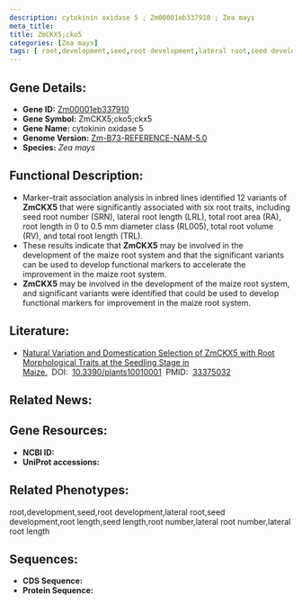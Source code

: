 ```yaml
---
description: cytokinin oxidase 5 ; Zm00001eb337910 ; Zea mays
meta_title:
title: ZmCKX5;cko5
categories: [Zea mays]
tags: [ root,development,seed,root development,lateral root,seed development,root length,seed length,root number,lateral root number,lateral root length ]
---
```


## Gene Details:
- **Gene ID:**	[Zm00001eb337910]()
- **Gene Symbol:** ZmCKX5;cko5;ckx5
- **Gene Name:** cytokinin oxidase 5
- **Genome Version:** [Zm-B73-REFERENCE-NAM-5.0]()
- **Species:** *Zea mays*

## Functional Description:
   - Marker–trait association analysis in inbred lines identified 12 variants of **ZmCKX5** that were significantly associated with six root traits, including seed root number (SRN), lateral root length (LRL), total root area (RA), root length in 0 to 0.5 mm diameter class (RL005), total root volume (RV), and total root length (TRL).
   - These results indicate that **ZmCKX5** may be involved in the development of the maize root system and that the significant variants can be used to develop functional markers to accelerate the improvement in the maize root system.
   - **ZmCKX5** may be involved in the development of the maize root system, and significant variants were identified that could be used to develop functional markers for improvement in the maize root system.

## Literature:
   - [Natural Variation and Domestication Selection of ZmCKX5 with Root Morphological Traits at the Seedling Stage in Maize.]( https://www.ncbi.nlm.nih.gov/pmc/articles/PMC7830956/)&nbsp;&nbsp;DOI:&nbsp;&nbsp;[10.3390/plants10010001](https://www.ncbi.nlm.nih.gov/pmc/articles/PMC7830956/)&nbsp;&nbsp;PMID:&nbsp;&nbsp;[33375032](https://pubmed.ncbi.nlm.nih.gov/33375032/)

## Related News:

## Gene Resources:
- **NCBI ID:** [](https://www.ncbi.nlm.nih.gov/gene/?term=)
- **UniProt accessions:** [](https://www.uniprot.org/uniprotkb//entry)

## Related Phenotypes:
root,development,seed,root development,lateral root,seed development,root length,seed length,root number,lateral root number,lateral root length

## Sequences:
- **CDS Sequence:**
- **Protein Sequence:**
